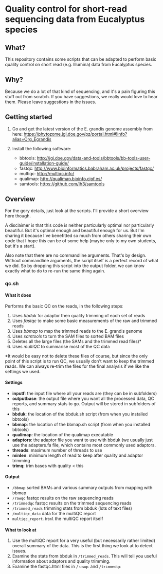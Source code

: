 # Quality control for short-read sequencing data from Eucalyptus species

## What?

This repository contains some scripts that can be adapted to perform basic quality control on short read (e.g. Illumina) data from Eucalyptus species.

## Why? 

Because we do a lot of that kind of sequencing, and it's a pain figuring this stuff out from scratch. If you have suggestions, we really would love to hear them. Please leave suggestions in the issues. 

## Getting started

1. Go and get the latest version of the E. grandis genome assembly from here: https://phytozome.jgi.doe.gov/pz/portal.html#!info?alias=Org_Egrandis

2. Install the following software:

	* bbtools: http://jgi.doe.gov/data-and-tools/bbtools/bb-tools-user-guide/installation-guide/
	* fastqc: http://www.bioinformatics.babraham.ac.uk/projects/fastqc/
	* multiqc: http://multiqc.info/
	* qualimap: http://qualimap.bioinfo.cipf.es/
	* samtools: https://github.com/lh3/samtools

## Overview

For the gory details, just look at the scripts. I'll provide a short overview here though. 

A disclaimer is that this code is neither particularly optimal nor particularly beautiful. But it's optimal enough and beautiful enough for us. But I'm sharing it because I've benefitted so much from others sharing their own code that I hope this can be of some help (maybe only to my own students, but it's a start).

Also note that there are no commandline arguments. That's by design. Without commandline arguments, the script itself is a perfect record of what we did. So by dropping this script into the output folder, we can know exactly what to do to re-run the same thing again.

### qc.sh

#### What it does

Performs the basic QC on the reads, in the following steps:

1. Uses *bbduk* for adaptor then quality trimming of each set of reads
2. Uses *fastqc* to make some basic measurements of the raw and trimmed reads
3. Uses *bbmap* to map the trimmed reads to the E. grandis genome
4. Uses *samtools* to turn the SAM files to sorted BAM files
5. Deletes all the large files (the SAMs and the trimmed read files)*
6. Uses *multiQC* to summarise most of the QC data

*It would be easy not to delete these files of course, but since the only point of this script is to run QC, we usually don't want to keep the trimmed reads. We can always re-trim the files for the final analysis if we like the settings we used.

#### Settings

* **inputf**: the input file where all your reads are (they can be in subfolders)
* **outputbase**: the output file where you want all the processed data, QC reports, and summary stats to go. Output will be stored in subfolders of this
* **bbduk**: the location of the bbduk.sh script (from when you installed bbtools)
* **bbmap**: the location of the bbmap.sh script (from when you installed bbtools)
* **qualimap**: the location of the qualimap executable
* **adaptors**: the adaptor file you want to use with bbduk (we usually just use the adapters.fa file, which contains most commonly used adaptors.
* **threads**: maximum number of threads to use
* **minlen**: minimum length of read to keep after quality and adaptor trimming
* **trimq**: trim bases with quality < this 

#### Output

* ```/bbmap``` sorted BAMs and various summary outputs from mapping with bbmap
* ```/rawqc``` fastqc results on the raw sequencing reads
* ```/trimmedqc``` fastqc results on the trimmed sequencing reads
* ```/trimmed_reads``` trimming stats from bbduk (lots of text files)
* ```/multiqc_data``` data for the multiQC report
* ```multiqc_report.html``` the multiQC report itself

#### What to look at

1. Use the multiQC report for a very useful (but necessarily rather limited) overall summary of the data. This is the first thing we look at to detect issues. 
2. Examine the stats from bbduk in ```/trimmed_reads```. This will tell you useful information about adaptors and quality trimming.
3. Examine the fastqc.html files in ```/rawqc``` and ```/trimmedqc```
